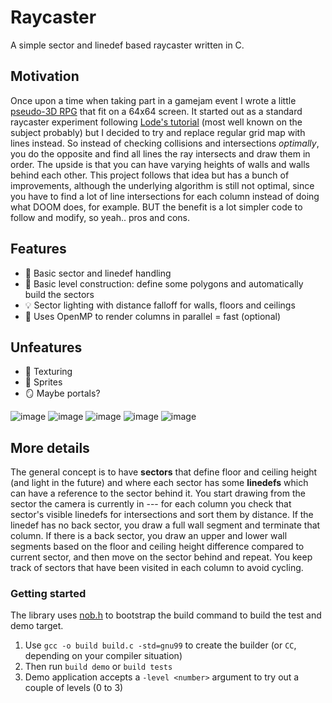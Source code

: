 # Raycaster

A simple sector and linedef based raycaster written in C.

## Motivation
Once upon a time when taking part in a gamejam event I wrote a little [pseudo-3D RPG](https://eigen.itch.io/sunless-isle) that fit on a 64x64 screen. It started out as a standard raycaster experiment following [Lode's tutorial](https://lodev.org/cgtutor/raycasting.html) (most well known on the subject probably) but I decided to try and replace regular grid map with lines instead. So instead of checking collisions and intersections *optimally*, you do the opposite and find all lines the ray intersects and draw them in order. The upside is that you can have varying heights of walls and walls behind each other. This project follows that idea but has a bunch of improvements, although the underlying algorithm is still not optimal, since you have to find a lot of line intersections for each column instead of doing what DOOM does, for example. BUT the benefit is a lot simpler code to follow and modify, so yeah.. pros and cons.

## Features
* :black_square_button: Basic sector and linedef handling
* 🚧 Basic level construction: define some polygons and automatically build the sectors
* 💡 Sector lighting with distance falloff for walls, floors and ceilings
* :dash: Uses OpenMP to render columns in parallel = fast (optional)

## Unfeatures
* 🧱 Texturing
* 🌲 Sprites
* 🪞 Maybe portals?

![image](https://github.com/user-attachments/assets/94be15ab-71d8-4956-b850-2ef8935f49d4)
![image](https://github.com/user-attachments/assets/6a2ae674-7da7-49c7-9dc1-e59675c8c460)
![image](https://github.com/user-attachments/assets/fef181fa-d4b3-49cd-9148-dcaed470c521)
![image](https://github.com/user-attachments/assets/d8273d82-c590-4c58-a8dd-3c396a5b1353)
![image](https://github.com/user-attachments/assets/2dd0107c-3aca-4c2f-8cbf-b8003d274dfd)

## More details
The general concept is to have **sectors** that define floor and ceiling height (and light in the future) and where each sector has some **linedefs** which can have a reference to the sector behind it. You start drawing from the sector the camera is currently in --- for each column you check that sector's visible linedefs for intersections and sort them by distance. If the linedef has no back sector, you draw a full wall segment and terminate that column. If there is a back sector, you draw an upper and lower wall segments based on the floor and ceiling height difference compared to current sector, and then move on the sector behind and repeat. You keep track of sectors that have been visited in each column to avoid cycling.

### Getting started
The library uses [nob.h](https://github.com/tsoding/nob.h) to bootstrap the build command to build the test and demo target.

1. Use `gcc -o build build.c -std=gnu99` to create the builder (or `CC`, depending on your compiler situation)
2. Then run `build demo` or `build tests`
3. Demo application accepts a `-level <number>` argument to try out a couple of levels (0 to 3)
